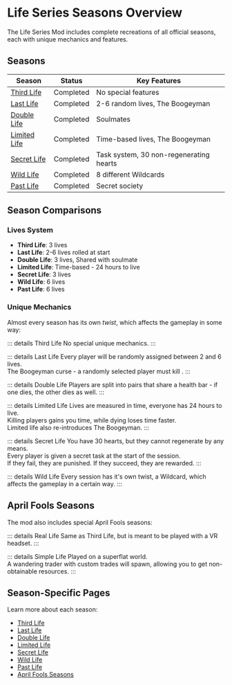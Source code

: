 # Life Series Seasons Overview

The Life Series Mod includes complete recreations of all official seasons, each with unique mechanics and features.

## Seasons

| Season                                | Status    | Key Features                            |
|---------------------------------------|-----------|-----------------------------------------|
| [Third Life](/seasons/third-life)     | Completed | No special features                     |
| [Last Life](/seasons/last-life)       | Completed | 2-6 random lives, The Boogeyman         |
| [Double Life](/seasons/double-life)   | Completed | Soulmates                               |
| [Limited Life](/seasons/limited-life) | Completed | Time-based lives, The Boogeyman         |
| [Secret Life](/seasons/secret-life)   | Completed | Task system, 30 non-regenerating hearts |
| [Wild Life](/seasons/wild-life)       | Completed | 8 different Wildcards                   |
| [Past Life](/seasons/past-life)       | Completed | Secret society                          |

## Season Comparisons

### Lives System
- **Third Life**: 3 lives
- **Last Life**: 2-6 lives rolled at start
- **Double Life**: 3 lives, Shared with soulmate
- **Limited Life**: Time-based - 24 hours to live
- **Secret Life**: 3 lives
- **Wild Life**: 6 lives
- **Past Life**: 6 lives

### Unique Mechanics
Almost every season has its own *twist*, which affects the gameplay in some way:

::: details Third Life
No special unique mechanics.
:::

::: details Last Life
Every player will be randomly assigned between 2 and 6 lives.<br>
The Boogeyman curse - a randomly selected player must kill .
:::

::: details Double Life
Players are split into pairs that share a health bar - if one dies, the other dies as well.
:::

::: details Limited Life
Lives are measured in time, everyone has 24 hours to live.<br>
Killing players gains you time, while dying loses time faster.<br>
Limited life also re-introduces The Boogeyman.
:::

::: details Secret Life
You have 30 hearts, but they cannot regenerate by any means.<br>
Every player is given a secret task at the start of the session.<br>
If they fail, they are punished. If they succeed, they are rewarded.
:::

::: details Wild Life
Every session has it's own twist, a Wildcard, which affects the gameplay in a certain way.
:::

## April Fools Seasons

The mod also includes special April Fools seasons:

::: details Real Life
Same as Third Life, but is meant to be played with a VR headset.
:::

::: details Simple Life
Played on a superflat world.<br>
A wandering trader with custom trades will spawn, allowing you to get non-obtainable resources.
:::


## Season-Specific Pages

Learn more about each season:
- [Third Life](/seasons/third-life)
- [Last Life](/seasons/last-life)
- [Double Life](/seasons/double-life)
- [Limited Life](/seasons/limited-life)
- [Secret Life](/seasons/secret-life)
- [Wild Life](/seasons/wild-life)
- [Past Life](/seasons/past-life)
- [April Fools Seasons](/seasons/april-fools)